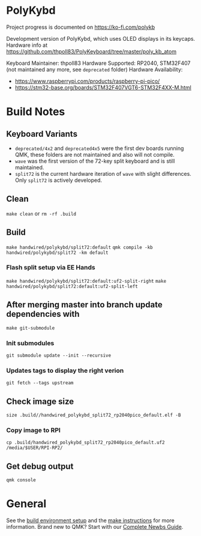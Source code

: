 # PolyKybd

Project progress is documented on https://ko-fi.com/polykb

Development version of PolyKybd, which uses OLED displays in its keycaps.
Hardware info at https://github.com/thpoll83/PolyKeyboard/tree/master/poly_kb_atom

Keyboard Maintainer: thpoll83
Hardware Supported: RP2040, STM32F407 (not maintained any more, see `deprecated` folder)
Hardware Availability:

- https://www.raspberrypi.com/products/raspberry-pi-pico/
- https://stm32-base.org/boards/STM32F407VGT6-STM32F4XX-M.html

# Build Notes

## Keyboard Variants

- `deprecated/4x2` and `deprecated4x5` were the first dev boards running QMK, these folders are not maintained and also will not compile.
- `wave` was the first version of the 72-key split keyboard and is still maintained.
- `split72` is the current hardware iteration of `wave` with slight differences. Only `split72` is actively developed.

## Clean

`make clean`
or
`rm -rf .build`

## Build

`make handwired/polykybd/split72:default`
`qmk compile -kb handwired/polykybd/split72 -km default`

### Flash split setup via EE Hands

`make handwired/polykybd/split72:default:uf2-split-right`
`make handwired/polykybd/split72:default:uf2-split-left`

## After merging master into branch update dependencies with

`make git-submodule`

### Init submodules

`git submodule update --init --recursive`

### Updates tags to display the right verion

`git fetch --tags upstream`

## Check image size

`size .build//handwired_polykybd_split72_rp2040pico_default.elf -B`

### Copy image to RPI

`cp .build/handwired_polykybd_split72_rp2040pico_default.uf2 /media/$USER/RPI-RP2/`

## Get debug output

`qmk console`

# General

See the [build environment setup](https://docs.qmk.fm/#/getting_started_build_tools) and the [make instructions](https://docs.qmk.fm/#/getting_started_make_guide) for more information. Brand new to QMK? Start with our [Complete Newbs Guide](https://docs.qmk.fm/#/newbs).
